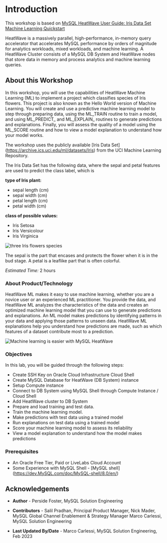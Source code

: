 # Introduction

This workshop is based on [MySQL HeatWave User Guide: Iris Data Set Machine Learning Quickstart](https://dev.mysql.com/doc/heatwave/en/hwml-iris-example.html)

HeatWave is a massively parallel, high-performance, in-memory query accelerator that accelerates MySQL performance by orders of magnitude for analytics workloads, mixed workloads, and machine learning. A HeatWave Cluster consists of a MySQL DB System and HeatWave nodes that store data in memory and process analytics and machine learning queries.

## About this Workshop

In this workshop, you will use the capabilities of HeatWave Machine Learning (ML) to implement a project which classifies species of Iris flowers. This project is also known as the Hello World version of Machine Learning. You will create and use a predictive machine learning model to step through preparing data, using the ML\_TRAIN routine to train a model, and using ML\_PREDICT\_ and ML\_EXPLAIN\_ routines to generate predictions and explanations. Finally, you will assess the quality of a model using the ML_SCORE routine and how to view a model explanation to understand how your model works.

The workshop uses the publicly available [Iris Data Set] (https://archive.ics.uci.edu/ml/datasets/Iris)  from the UCI Machine Learning Repository.

The Iris Data Set has the following data, where the sepal and petal features are used to predict the class label, which is

**type of Iris plant:**

- sepal length (cm)
- sepal width (cm)
- petal length (cm)
- petal width (cm)

**class of possible values:**

- Iris Setosa
- Iris Versicolour
- Iris Virginica

![three Iris flowers species](./images/iris-flowers.png "iris-flowers")

The sepal is the part that encases and protects the flower when it is in the bud stage. A petal is a leaflike part that is often colorful.

_Estimated Time:_ 2 hours

### About Product/Technology

HeatWave ML makes it easy to use machine learning, whether you are a novice user or an experienced ML practitioner. You provide the data, and HeatWave ML analyzes the characteristics of the data and creates an optimized machine learning model that you can use to generate predictions and explanations. An ML model makes predictions by identifying patterns in your data and applying those patterns to unseen data. HeatWave ML explanations help you understand how predictions are made, such as which features of a dataset contribute most to a prediction.

  ![Machine learning is easier with MySQL HeatWave](./images/heatwave-ml-easy.png "heatwave-ml-easy")

### Objectives

In this lab, you will be guided through the following steps:

- Create SSH Key on Oracle Cloud Infrastructure Cloud Shell
- Create MySQL Database for HeatWave (DB System) instance
- Setup Compute instance
- Connect to DB System using MySQL Shell through Compute Instance / Cloud Shell
- Add HeatWave cluster to DB System
- Prepare and load training and test data.
- Train the machine learning model.
- Make predictions with test data using a trained model
- Run explanations on test data using a trained model
- Score your machine learning model to assess its reliability
- View a model explanation to understand how the model makes predictions

### Prerequisites

- An Oracle Free Tier, Paid or LiveLabs Cloud Account
- Some Experience with MySQL Shell - [MySQL shell] (https://dev.MySQL.com/doc/MySQL-shell/8.0/en/)


## Acknowledgements

- **Author** - Perside Foster, MySQL Solution Engineering

- **Contributors** - Salil Pradhan, Principal Product Manager,
Nick Mader, MySQL Global Channel Enablement & Strategy Manager
Marco Carlessi, MySQL Solution Engineering
- **Last Updated By/Date** - Marco Carlessi, MySQL Solution Engineering, Feb 2023
